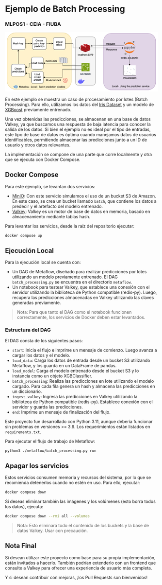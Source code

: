 # Ejemplo de Batch Processing
### MLPOS1 - CEIA - FIUBA

![Diagrama de servicios](redis_batch.png)

En este ejemplo se muestra un caso de procesamiento por lotes (Batch Processing). Para ello, utilizamos los datos del [Iris Dataset](https://scikit-learn.org/stable/auto_examples/datasets/plot_iris_dataset.html) y un modelo de [XGBoost](https://xgboost.readthedocs.io/en/stable/) previamente entrenado.

Una vez obtenidas las predicciones, se almacenan en una base de datos Valkey, ya que buscamos una respuesta de baja latencia para conocer la salida de los datos. Si bien el ejemplo no es ideal por el tipo de entradas, este tipo de base de datos es óptima cuando manejamos datos de usuarios identificables, permitiendo almacenar las predicciones junto a un ID de usuario y otros datos relevantes.

La implementación se compone de una parte que corre localmente y otra que se ejecuta con Docker Compose.


## Docker Compose

Para este ejemplo, se levantan dos servicios:

- [MinIO](https://min.io/): Con este servicio simulamos el uso de un bucket S3 de Amazon. En este caso, se crea un bucket llamado `batch`, que contiene los datos a predecir y el artefacto del modelo entrenado.
- [Valkey](https://valkey.io/): Valkey es un motor de base de datos en memoria, basado en almacenamiento mediante tablas hash.

Para levantar los servicios, desde la raíz del repositorio ejecutar:

```bash
docker compose up
```

## Ejecución Local

Para la ejecución local se cuenta con:

- Un DAG de Metaflow, diseñado para realizar predicciones por lotes utilizando un modelo previamente entrenado. El DAG `batch_processing.py` se encuentra en el directorio `metaflow`.
- Un notebook para testear Valkey, que establece una conexión con el servidor utilizando la biblioteca de Python compatible (redis-py). Luego, recupera las predicciones almacenadas en Valkey utilizando las claves generadas previamente.

> Nota: Para que tanto el DAG como el notebook funcionen correctamente, los servicios de Docker deben estar levantados.

### Estructura del DAG

El DAG consta de los siguientes pasos:

- `start`: Inicia el flujo e imprime un mensaje de comienzo. Luego avanza a cargar los datos y el modelo.
- `load_data`: Carga los datos de entrada desde un bucket S3 utilizando Metaflow, y los guarda en un DataFrame de pandas.
- `load_model`: Carga el modelo entrenado desde el bucket S3 y lo instancia como un objeto XGBClassifier.
- `batch_processing`: Realiza las predicciones en lote utilizando el modelo cargado. Para cada fila genera un hash y almacena las predicciones en un diccionario.
- `ingest_valkey`: Ingresa las predicciones en Valkey utilizando la biblioteca de Python compatible (redis-py). Establece conexión con el servidor y guarda las predicciones.
- `end`: Imprime un mensaje de finalización del flujo.

Este proyecto fue desarrollado con Python 3.11, aunque debería funcionar sin problemas en versiones >= 3.9. Los requerimientos están listados en `requirements.txt`.

Para ejecutar el flujo de trabajo de Metaflow:

```bash
python3 ./metaflow/batch_processing.py run
```

## Apagar los servicios

Estos servicios consumen memoria y recursos del sistema, por lo que se recomienda detenerlos cuando no estén en uso. Para ello, ejecutar:

```bash
docker compose down
```

Si deseas eliminar también las imágenes y los volúmenes (esto borra todos los datos), ejecuta:

```bash
docker compose down --rmi all --volumes
```

> Nota: Esto eliminará todo el contenido de los buckets y la base de datos Valkey. Usar con precaución.

## Nota Final

Si desean utilizar este proyecto como base para su propia implementación, están invitados a hacerlo. También podrían extenderlo con un frontend que consulte a Valkey para ofrecer una experiencia de usuario más completa.

Y si desean contribuir con mejoras, ¡los Pull Requests son bienvenidos!
